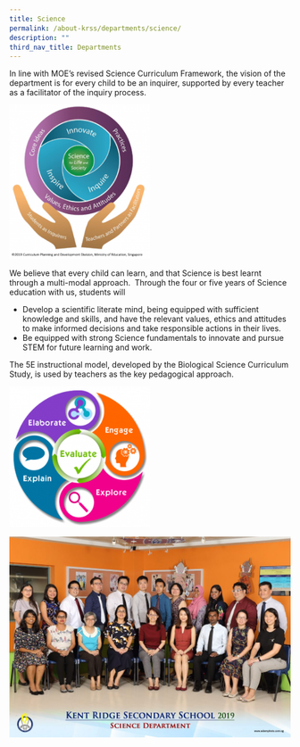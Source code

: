 ```yaml
---
title: Science
permalink: /about-krss/departments/science/
description: ""
third_nav_title: Departments
---
```

In line with MOE’s revised Science Curriculum Framework, the vision of the department is for every child to be an inquirer, supported by every teacher as a facilitator of the inquiry process.

<style>  
img {  
  display: block;  
  margin-left: auto;  
  margin-right: auto;  
}  
</style>  
<body><img src="/images/Science-274x300.png" alt="Science Department" style="width:50%;">  
  
</body>

We believe that every child can learn, and that Science is best learnt through a multi-modal approach.  Through the four or five years of Science education with us, students will

*   Develop a scientific literate mind, being equipped with sufficient knowledge and skills, and have the relevant values, ethics and attitudes to make informed decisions and take responsible actions in their lives.
*   Be equipped with strong Science fundamentals to innovate and pursue STEM for future learning and work.

The 5E instructional model, developed by the Biological Science Curriculum Study, is used by teachers as the key pedagogical approach.

<style>  
img {  
  display: block;  
  margin-left: auto;  
  margin-right: auto;  
}  
</style>  
<body><img src="/images/Science-1-e1604369354640-300x300.png" alt="Science Department" style="width:50%;">  
  
</body>

![Science Department](/images/science-department-2-1024x731.jpg)